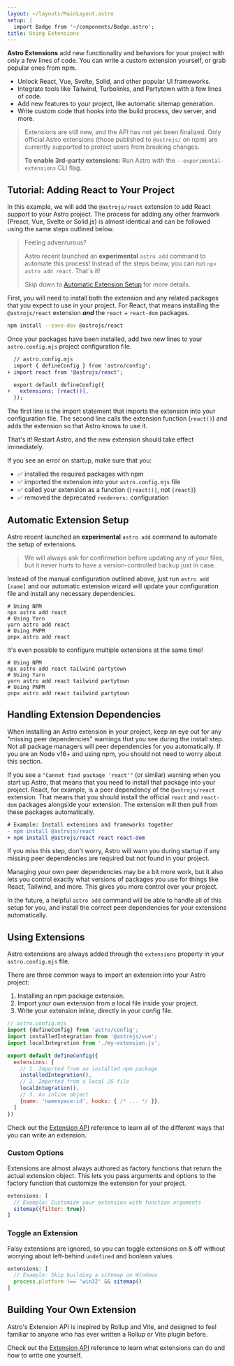```yaml
---
layout: ~/layouts/MainLayout.astro
setup: |
  import Badge from '~/components/Badge.astro';
title: Using Extensions
---
```


**Astro Extensions** add new functionality and behaviors for your project with only a few lines of code. You can write a custom extension yourself, or grab popular ones from npm. 

- Unlock React, Vue, Svelte, Solid, and other popular UI frameworks.
- Integrate tools like Tailwind, Turbolinks, and Partytown with a few lines of code.
- Add new features to your project, like automatic sitemap generation.
- Write custom code that hooks into the build process, dev server, and more.

> Extensions are still new, and the API has not yet been finalized. Only official Astro extensions (those published to `@astrojs/` on npm) are currently supported to protect users from breaking changes.
> 
> **To enable 3rd-party extensions:** Run Astro with the `--experimental-extensions` CLI flag.

## Tutorial: Adding React to Your Project

In this example, we will add the `@astrojs/react` extension to add React support to your Astro project. The process for adding any other framwork (Preact, Vue, Svelte or Solid.js) is almost identical and can be followed using the same steps outlined below.

<blockquote>
  <Badge variant="accent">Feeling adventurous?</Badge>
  
  Astro recent launched an **experimental** `astro add` command to automate this process! Instead of the steps below, you can run `npx astro add react`. That's it! 
  
  Skip down to [Automatic Extension Setup](/en/guides/integrations-guide/#automatic-extension-setup) for more details.

</blockquote>

First, you will need to install both the extension and any related packages that you expect to use in your project. For React, that means installing the `@astrojs/react` extension ***and*** the `react` + `react-dom` packages.

```bash
npm install --save-dev @astrojs/react
```

Once your packages have been installed, add two new lines to your `astro.config.mjs` project configuration file. 

```diff
  // astro.config.mjs
  import { defineConfig } from 'astro/config';
+ import react from '@astrojs/react';

  export default defineConfig({
+   extensions: [react()],
  });
``` 

The first line is the import statement that imports the extension into your configuration file. The second line calls the extension function (`react()`) and adds the extension so that Astro knows to use it.

That's it! Restart Astro, and the new extension should take effect immediately. 

If you see an error on startup, make sure that you:

- ✅ installed the required packages with npm
- ✅ imported the extension into your `astro.config.mjs` file
- ✅ called your extension as a function (`[react()]`, not `[react]`)
- ✅ removed the deprecated `renderers:` configuration

## Automatic Extension Setup

Astro recent launched an **experimental** `astro add` command to automate the setup of extensions.

> We will always ask for confirmation before updating any of your files, but it never hurts to have a version-controlled backup just in case.

Instead of the manual configuration outlined above, just run `astro add [name]` and our automatic extension wizard will update your configuration file and install any necessary dependencies.

```shell
# Using NPM
npx astro add react
# Using Yarn
yarn astro add react
# Using PNPM
pnpx astro add react
```

It's even possible to configure multiple extensions at the same time!

```shell
# Using NPM
npx astro add react tailwind partytown
# Using Yarn
yarn astro add react tailwind partytown
# Using PNPM
pnpx astro add react tailwind partytown
```

## Handling Extension Dependencies

When installing an Astro extension in your project, keep an eye out for any "missing peer dependencies" warnings that you see during the install step. Not all package managers will peer dependencies for you automatically. If you are an Node v16+ and using npm, you should not need to worry about this section.

If you see a `"Cannot find package 'react'"` (or similar) warning when you start up Astro, that means that you need to install that package into your project.  React, for example, is a peer dependency of the `@astrojs/react` extension. That means that you should install the official `react` and `react-dom` packages alongside your extension. The extension will then pull from these packages automatically.

```diff
# Example: Install extensions and frameworks together
- npm install @astrojs/react
+ npm install @astrojs/react react react-dom
```

If you miss this step, don't worry, Astro will warn you during startup if any missing peer dependencies are required but not found in your project.

Managing your own peer dependencies may be a bit more work, but it also lets you control exactly what versions of packages you use for things like React, Tailwind, and more. This gives you more control over your project.

In the future, a helpful `astro add` command will be able to handle all of this setup for you, and install the correct peer dependencies for your extensions automatically.

## Using Extensions

Astro extensions are always added through the `extensions` property in your  `astro.config.mjs` file. 

There are three common ways to import an extension into your Astro project:
1. Installing an npm package extension.
2. Import your own extension from a local file inside your project.
3. Write your extension inline, directly in your config file.

```js
// astro.config.mjs
import {defineConfig} from 'astro/config';
import installedIntegration from '@astrojs/vue';
import localIntegration from './my-extension.js';

export default defineConfig({
  extensions: [
    // 1. Imported from an installed npm package
    installedIntegration(), 
    // 2. Imported from a local JS file
    localIntegration(),
    // 3. An inline object
    {name: 'namespace:id', hooks: { /* ... */ }},
  ]
})
```

Check out the [Extension API](/en/reference/integrations-reference) reference to learn all of the different ways that you can write an extension.

### Custom Options

Extensions are almost always authored as factory functions that return the actual extension object. This lets you pass arguments and options to the factory function that customize the extension for your project.

```js
extensions: [
  // Example: Customize your extension with function arguments
  sitemap({filter: true})
]
```

### Toggle an Extension

Falsy extensions are ignored, so you can toggle extensions on & off without worrying about left-behind `undefined` and boolean values.

```js
extensions: [
  // Example: Skip building a sitemap on Windows
  process.platform !== 'win32' && sitemap()
]
```


## Building Your Own Extension

Astro's Extension API is inspired by Rollup and Vite, and designed to feel familiar to anyone who has ever written a Rollup or Vite plugin before.

Check out the [Extension API](/en/reference/integrations-reference) reference to learn what extensions can do and how to write one yourself.
